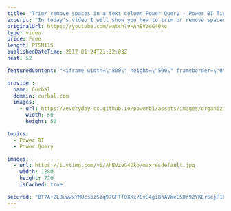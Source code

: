 ```yaml
---
title: "Trim/ remove spaces in a text column Power Query - Power BI Tips & Tricks #29"
excerpt: "In today's video I will show you how to trim or remove spaces (whitespaces) in Power Query / Power BI  Link to Ken Puls blog if you want to copy the function: http://www.excelguru.ca/blog/2015/10/08/clean-whitespace-in-powerquery/   Looking for a download file? Go to our Download Center: https://curbal.com/donwload-center"
originalUrl: https://youtube.com/watch?v=AhEVzeG40ko
type: video
price: Free
length: PT5M11S
publishedDateTime: 2017-01-24T21:32:03Z
heat: 52

featuredContent: "<iframe width=\"800\" height=\"500\" frameborder=\"0\" src=\"https://www.youtube.com/embed/AhEVzeG40ko\" allow=\"accelerometer; autoplay; encrypted-media; gyroscope; picture-in-picture\" allowfullscreen></iframe>"

provider:
  name: Curbal
  domain: curbal.com
  images:
    - url: https://everyday-cc.github.io/powerbi/assets/images/organizations/curbal.com-50x50.jpg
      width: 50
      height: 50

topics:
  - Power BI
  - Power Query

images:
  - url: https://i.ytimg.com/vi/AhEVzeG40ko/maxresdefault.jpg
    width: 1280
    height: 720
    isCached: true

secured: "BT7A+ZL8uwwxYMUcsbzSzq97GFTfOXKx/EvB4gi8nAVWeE5Dr92YKEr5cjP1hSiuvfx367A6tP7guI6K5f3Ad72lN3KPcf17Tw77KNXbx7QhfrRkVMSyX9opOMqbFa3ItdnFSehTPZs6hpAN55F4vYi1V4vsDkjDh1HO+yolh2tQax41OVz2KldApaaLRxC2NoHRLBeyDs7zJEvaGccctUi5DLWhnbFu/5pPBZ9OKE70CXvnq60SS3xfcXPHmaeIekF63PKr+6M8SE7+cM5bqtNZtjW5qPAK3gcUEV+ah6tA75dniWxMRT+fTMnuEcs+1g1DFbRXwop9coe5ig5EaM6ZCOc5lxVdePRnvaWRXRuM5wwYVUgxoSY+h1xf+UcT1uwcSQrux8MAiw0Tddnqx50OmGFkI+D11+pcXT2TcDk=;i7TT6J/jaOidKqFhK/pDvQ=="
---
```


